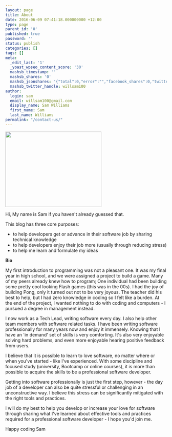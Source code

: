 ```yaml
---
layout: page
title: About
date: 2016-06-09 07:41:18.000000000 +12:00
type: page
parent_id: '0'
published: true
password: ''
status: publish
categories: []
tags: []
meta:
  _edit_last: '1'
  _yoast_wpseo_content_score: '30'
  mashsb_timestamp: ''
  mashsb_shares: '0'
  mashsb_jsonshares: '{"total":0,"error":"","facebook_shares":0,"twitter":0}'
  mashsb_twitter_handle: willsam100
author:
  login: sam
  email: willsam100@gmail.com
  display_name: Sam Williams
  first_name: Sam
  last_name: Williams
permalink: "/contact-us/" 
---
```

<p><img class="size-medium wp-image-386 alignleft" src="{{ site.baseurl }}/assets/img/SSE057-300x235.jpg" alt="" width="300" height="235" /></p>


Hi,
My name is Sam if you haven't already guessed that.

This blog has three core purposes:
- to help developers get or advance in their software job by sharing technical knowledge
- to help developers enjoy their job more (usually through reducing stress)
- to help me learn and formulate my ideas


**Bio**

My first introduction to programming was not a pleasant one. It was my final year in high school, and we were assigned a project to build a game. Many of my peers already knew how to program; One individual had been building some pretty cool looking Flash games (this was in the 00s). I had the joy of building Pong, only it turned out not to be very joyous. The teacher did his best to help, but I had zero knowledge in coding so I felt like a burden. At the end of the project, I wanted nothing to do with coding and computers - I pursued a degree in management instead. 

I now work as a Tech Lead, writing software every day. I also help other team members with software related tasks. I have been writing software professionally for many years now and enjoy it immensely. Knowing that I have an 'in demand' set of skills is very comforting. It's also very enjoyable solving hard problems, and even more enjoyable hearing positive feedback from users. 

I believe that it is possible to learn to love software, no matter where or when you've started - like I've experienced. With some discipline and focused study (university, Bootcamp or online courses), it is more than possible to acquire the skills to be a professional software developer. 

Getting into software professionally is just the first step, however - the day job of a developer can also be quite stressful or challenging in an unconstructive way. I believe this stress can be significantly mitigated with the right tools and practices. 

I will do my best to help you develop or increase your love for software through sharing what I've learned about effective tools and practices required for a professional software developer - I hope you'd join me.

Happy coding 
Sam
